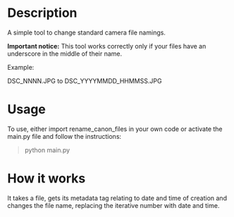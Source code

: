 # Description 
A simple tool to change standard camera file namings.

<b>Important notice:</b> This tool works correctly only if your files have an underscore in the middle of their name.

Example:

DSC_NNNN.JPG to DSC_YYYYMMDD_HHMMSS.JPG

# Usage

To use, either import rename_canon_files in your own code or activate the main.py file and follow the instructions:

> python main.py

# How it works

It takes a file, gets its metadata tag relating to date and time of creation and changes the file name, replacing the iterative number with date and time.